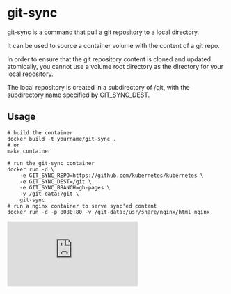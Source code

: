 # git-sync

git-sync is a command that pull a git repository to a local directory.

It can be used to source a container volume with the content of a git repo.

In order to ensure that the git repository content is cloned and updated atomically, you cannot use a volume root directory as the directory for your local repository.

The local repository is created in a subdirectory of /git, with the subdirectory name specified by GIT_SYNC_DEST.

## Usage

```
# build the container
docker build -t yourname/git-sync .
# or
make container

# run the git-sync container
docker run -d \
    -e GIT_SYNC_REPO=https://github.com/kubernetes/kubernetes \
    -e GIT_SYNC_DEST=/git \
    -e GIT_SYNC_BRANCH=gh-pages \
    -v /git-data:/git \
    git-sync
# run a nginx container to serve sync'ed content
docker run -d -p 8080:80 -v /git-data:/usr/share/nginx/html nginx
```

[![Analytics](https://kubernetes-site.appspot.com/UA-36037335-10/GitHub/git-sync/README.md?pixel)]()
